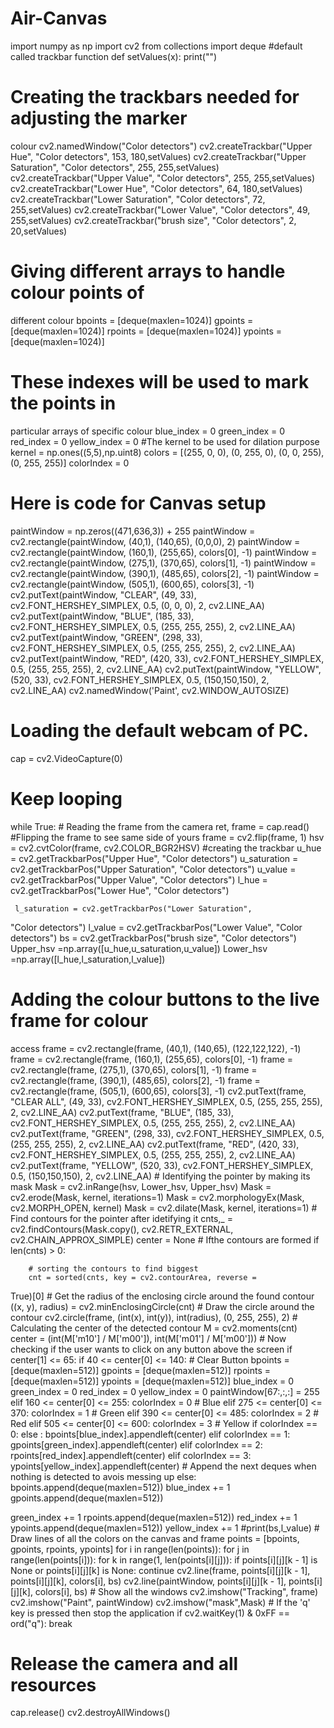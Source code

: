# Air-Canvas
import numpy as np
import cv2
from collections import deque
#default called trackbar function
def setValues(x):
print("")
# Creating the trackbars needed for adjusting the marker
colour
cv2.namedWindow("Color detectors")
cv2.createTrackbar("Upper Hue", "Color detectors", 153,
180,setValues)
cv2.createTrackbar("Upper Saturation", "Color detectors",
255, 255,setValues)
cv2.createTrackbar("Upper Value", "Color detectors", 255,
255,setValues)
cv2.createTrackbar("Lower Hue", "Color detectors", 64,
180,setValues)
cv2.createTrackbar("Lower Saturation", "Color detectors",
72, 255,setValues)
cv2.createTrackbar("Lower Value", "Color detectors", 49,
255,setValues)
cv2.createTrackbar("brush size", "Color detectors", 2,
20,setValues)
# Giving different arrays to handle colour points of
different colour
bpoints = [deque(maxlen=1024)]
gpoints = [deque(maxlen=1024)]
rpoints = [deque(maxlen=1024)]
ypoints = [deque(maxlen=1024)]
# These indexes will be used to mark the points in
particular arrays of specific colour
blue_index = 0
green_index = 0
red_index = 0
yellow_index = 0
#The kernel to be used for dilation purpose
kernel = np.ones((5,5),np.uint8)
colors = [(255, 0, 0), (0, 255, 0), (0, 0, 255), (0, 255,
255)]
colorIndex = 0
 # Here is code for Canvas setup
paintWindow = np.zeros((471,636,3)) + 255
paintWindow = cv2.rectangle(paintWindow, (40,1), (140,65),
(0,0,0), 2)
paintWindow = cv2.rectangle(paintWindow, (160,1), (255,65),
colors[0], -1)
paintWindow = cv2.rectangle(paintWindow, (275,1), (370,65),
colors[1], -1)
paintWindow = cv2.rectangle(paintWindow, (390,1), (485,65),
colors[2], -1)
paintWindow = cv2.rectangle(paintWindow, (505,1), (600,65),
colors[3], -1)
 cv2.putText(paintWindow, "CLEAR", (49, 33),
cv2.FONT_HERSHEY_SIMPLEX, 0.5, (0, 0, 0), 2, cv2.LINE_AA)
cv2.putText(paintWindow, "BLUE", (185, 33),
cv2.FONT_HERSHEY_SIMPLEX, 0.5, (255, 255, 255), 2,
cv2.LINE_AA)
cv2.putText(paintWindow, "GREEN", (298, 33),
cv2.FONT_HERSHEY_SIMPLEX, 0.5, (255, 255, 255), 2,
cv2.LINE_AA)
cv2.putText(paintWindow, "RED", (420, 33),
cv2.FONT_HERSHEY_SIMPLEX, 0.5, (255, 255, 255), 2,
cv2.LINE_AA)
cv2.putText(paintWindow, "YELLOW", (520, 33),
cv2.FONT_HERSHEY_SIMPLEX, 0.5, (150,150,150), 2,
cv2.LINE_AA)
cv2.namedWindow('Paint', cv2.WINDOW_AUTOSIZE)
# Loading the default webcam of PC.
cap = cv2.VideoCapture(0)
# Keep looping
while True:
    # Reading the frame from the camera
    ret, frame = cap.read()
    #Flipping the frame to see same side of yours
    frame = cv2.flip(frame, 1)
    hsv = cv2.cvtColor(frame, cv2.COLOR_BGR2HSV)
    #creating the trackbar
    u_hue = cv2.getTrackbarPos("Upper Hue", "Color
detectors")
    u_saturation = cv2.getTrackbarPos("Upper Saturation",
"Color detectors")
    u_value = cv2.getTrackbarPos("Upper Value", "Color
detectors")
    l_hue = cv2.getTrackbarPos("Lower Hue", "Color
detectors")
 
     l_saturation = cv2.getTrackbarPos("Lower Saturation",
"Color detectors")
    l_value = cv2.getTrackbarPos("Lower Value", "Color
detectors")
    bs = cv2.getTrackbarPos("brush size", "Color detectors")
    Upper_hsv =np.array([u_hue,u_saturation,u_value])
    Lower_hsv =np.array([l_hue,l_saturation,l_value])
# Adding the colour buttons to the live frame for colour
access
    frame = cv2.rectangle(frame, (40,1), (140,65),
 (122,122,122), -1)
    frame = cv2.rectangle(frame, (160,1), (255,65),
colors[0], -1)
    frame = cv2.rectangle(frame, (275,1), (370,65),
colors[1], -1)
    frame = cv2.rectangle(frame, (390,1), (485,65),
colors[2], -1)
    frame = cv2.rectangle(frame, (505,1), (600,65),
colors[3], -1)
    cv2.putText(frame, "CLEAR ALL", (49, 33),
cv2.FONT_HERSHEY_SIMPLEX, 0.5, (255, 255, 255), 2,
cv2.LINE_AA)
    cv2.putText(frame, "BLUE", (185, 33),
cv2.FONT_HERSHEY_SIMPLEX, 0.5, (255, 255, 255), 2,
cv2.LINE_AA)
    cv2.putText(frame, "GREEN", (298, 33),
cv2.FONT_HERSHEY_SIMPLEX, 0.5, (255, 255, 255), 2,
cv2.LINE_AA)
    cv2.putText(frame, "RED", (420, 33),
cv2.FONT_HERSHEY_SIMPLEX, 0.5, (255, 255, 255), 2,
cv2.LINE_AA)
    cv2.putText(frame, "YELLOW", (520, 33),
cv2.FONT_HERSHEY_SIMPLEX, 0.5, (150,150,150), 2,
cv2.LINE_AA)
    # Identifying the pointer by making its mask
    Mask = cv2.inRange(hsv, Lower_hsv, Upper_hsv)
    Mask = cv2.erode(Mask, kernel, iterations=1)
    Mask = cv2.morphologyEx(Mask, cv2.MORPH_OPEN, kernel)
    Mask = cv2.dilate(Mask, kernel, iterations=1)
    # Find contours for the pointer after idetifying it
    cnts,_ = cv2.findContours(Mask.copy(),
cv2.RETR_EXTERNAL,
       cv2.CHAIN_APPROX_SIMPLE)
    center = None
    # Ifthe contours are formed
    if len(cnts) > 0:
 
        # sorting the contours to find biggest
        cnt = sorted(cnts, key = cv2.contourArea, reverse =
True)[0]
        # Get the radius of the enclosing circle around the
found contour
        ((x, y), radius) = cv2.minEnclosingCircle(cnt)
        # Draw the circle around the contour
        cv2.circle(frame, (int(x), int(y)), int(radius), (0,
255, 255), 2)
        # Calculating the center of the detected contour
        M = cv2.moments(cnt)
        center = (int(M['m10'] / M['m00']), int(M['m01'] /
M['m00']))
         # Now checking if the user wants to click on any
button above the screen
        if center[1] <= 65:
            if 40 <= center[0] <= 140: # Clear Button
                bpoints = [deque(maxlen=512)]
                gpoints = [deque(maxlen=512)]
                rpoints = [deque(maxlen=512)]
                ypoints = [deque(maxlen=512)]
                blue_index = 0
                green_index = 0
                red_index = 0
                yellow_index = 0
                paintWindow[67:,:,:] = 255
            elif 160 <= center[0] <= 255:
                    colorIndex = 0 # Blue
            elif 275 <= center[0] <= 370:
                    colorIndex = 1 # Green
            elif 390 <= center[0] <= 485:
                    colorIndex = 2 # Red
            elif 505 <= center[0] <= 600:
                    colorIndex = 3 # Yellow
            if colorIndex == 0:
else :
                 bpoints[blue_index].appendleft(center)
            elif colorIndex == 1:
                gpoints[green_index].appendleft(center)
            elif colorIndex == 2:
                rpoints[red_index].appendleft(center)
            elif colorIndex == 3:
                ypoints[yellow_index].appendleft(center)
    # Append the next deques when nothing is detected to
avois messing up
    else:
        bpoints.append(deque(maxlen=512))
        blue_index += 1
        gpoints.append(deque(maxlen=512))

green_index += 1
        rpoints.append(deque(maxlen=512))
        red_index += 1
        ypoints.append(deque(maxlen=512))
        yellow_index += 1
    #print(bs,l_value)
    # Draw lines of all the colors on the canvas and frame
    points = [bpoints, gpoints, rpoints, ypoints]
    for i in range(len(points)):
        for j in range(len(points[i])):
            for k in range(1, len(points[i][j])):
                if points[i][j][k - 1] is None or
points[i][j][k] is None:
                    continue
                cv2.line(frame, points[i][j][k - 1],
points[i][j][k], colors[i], bs)
                cv2.line(paintWindow, points[i][j][k - 1],
points[i][j][k], colors[i], bs)
    # Show all the windows
    cv2.imshow("Tracking", frame)
    cv2.imshow("Paint", paintWindow)
    cv2.imshow("mask",Mask)
       # If the 'q' key is pressed then stop the application
    if cv2.waitKey(1) & 0xFF == ord("q"):
break
# Release the camera and all resources
cap.release()
cv2.destroyAllWindows()
